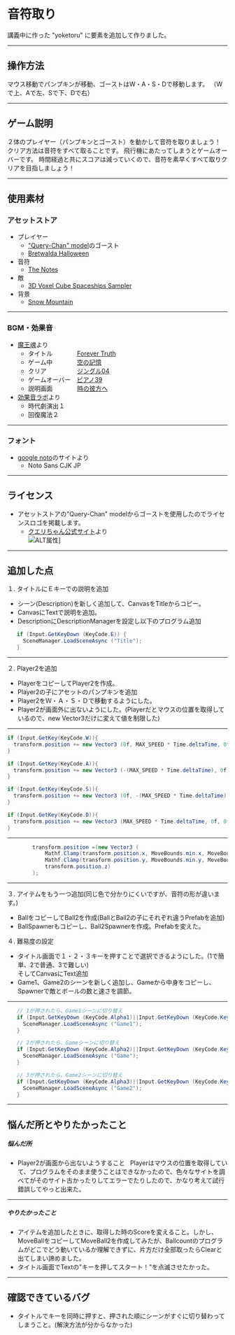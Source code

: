 # 音符取り  

講義中に作った "yoketoru" に要素を追加して作りました。

---

## 操作方法
マウス移動でパンプキンが移動、ゴーストはW・A・S・Dで移動します。
（Wで上、Aで左、Sで下、Dで右）

---

## ゲーム説明
２体のプレイヤー（パンプキンとゴースト）を動かして音符を取りましょう！
クリア方法は音符をすべて取ることです。
飛行機にあたってしまうとゲームオーバーです。
時間経過と共にスコアは減っていくので、音符を素早くすべて取りクリアを目指しましょう！

---

## 使用素材
### アセットストア
 - プレイヤー  
    - ["Query-Chan" model](http://u3d.as/8Bh)のゴースト  
    - [Bretwalda Halloween](http://u3d.as/CfA)  
 - 音符  
   - [The Notes](http://u3d.as/7Lz)  
 - 敵  
   - [3D Voxel Cube Spaceships Sampler](http://u3d.as/w1e)  
 - 背景  
   - [Snow Mountain](http://u3d.as/a4i)  

---

### BGM・効果音  
 - [魔王魂](http://maoudamashii.jokersounds.com/)より
    - タイトル　　　　[Forever Truth](http://maoudamashii.jokersounds.com/archives/song_17_forever_truth.html)  
    - ゲーム中　　　　[空の記憶](http://maoudamashii.jokersounds.com/archives/song_18_karano_kioku.html)  
    - クリア　　　　　[ジングル04](http://maoudamashii.jokersounds.com/archives/se_maoudamashii_jingle04.html)  
    - ゲームオーバー　[ピアノ39](http://maoudamashii.jokersounds.com/archives/bgm_maoudamashii_piano39.html)  
    - 説明画面　　　　[時の彼方へ](http://maoudamashii.jokersounds.com/archives/song_12_tokino_kanatahe.html)  
 - [効果音ラボ](http://soundeffect-lab.info/)より
    - 時代劇演出１  
    - 回復魔法２
---

### フォント
- [google noto](https://www.google.com/get/noto/#sans-jpan)のサイトより
    - Noto Sans CJK JP

---

## ライセンス
 - アセットストアの"Query-Chan" modelからゴーストを使用したのでライセンスロゴを掲載します。  
    - [クエリちゃん公式サイト](http://query-chan.com/)より  
![ALT属性](http://query-chan.com/wp-content/uploads/2016/08/02_%E3%82%AF%E3%82%A8%E3%83%AA%E3%81%A1%E3%82%83%E3%82%93%E3%83%A9%E3%82%A4%E3%82%BB%E3%83%B3%E3%82%B9%E3%83%AD%E3%82%B4-e1472646888241-300x256.png)]

---

## 追加した点

１. タイトルにＥキーでの説明を追加  
   - シーン(Description)を新しく追加して、CanvasをTitleからコピー。
   - CanvasにTextで説明を追加。
   - DescriptionにDescriptionManagerを設定し以下のプログラム追加

```cs
   if (Input.GetKeyDown (KeyCode.E)) {
     SceneManager.LoadSceneAsync ("Title");
   }

```

---

 ２. Player2を追加
- PlayerをコピーしてPlayer2を作成。
- Player2の子にアセットのパンプキンを追加
- Player2をＷ・Ａ・Ｓ・Ｄで移動するようにした。
- Player2が画面外に出ないようにした。(Playerだとマウスの位置を取得しているので、new Vector3だけに変えて値を制限した)

---

```cs
if (Input.GetKey(KeyCode.W)){
  transform.position += new Vector3 (0f, MAX_SPEED * Time.deltaTime, 0f);
}

if (Input.GetKey(KeyCode.A)){
  transform.position += new Vector3 (-(MAX_SPEED * Time.deltaTime), 0f, 0f);
}

if (Input.GetKey(KeyCode.S)){
  transform.position += new Vector3 (0f, -(MAX_SPEED * Time.deltaTime), 0f);
}

if (Input.GetKey(KeyCode.D)){
  transform.position += new Vector3 (MAX_SPEED * Time.deltaTime, 0f, 0f);
}
```
---
```cs
		transform.position =(new Vector3 (
			Mathf.Clamp(transform.position.x, MoveBounds.min.x, MoveBounds.max.x),
			Mathf.Clamp(transform.position.y, MoveBounds.min.y, MoveBounds.max.y),
			transform.position.z)
		);
```

---

３. アイテムをもう一つ追加(同じ色で分かりにくいですが、音符の形が違います。)
- BallをコピーしてBall2を作成(BallとBall2の子にそれぞれ違うPrefabを追加)
- BallSpawnerもコピーし、Ball2Spawnerを作成。Prefabを変えた。

４. 難易度の設定
- タイトル画面で１・２・３キーを押すことで選択できるようにした。(1で簡単、2で普通、3で難しい)  
   そしてCanvasにText追加
- Game1、Game2のシーンを新しく追加し、Gameから中身をコピーし、Spawnerで敵とボールの数と速さを調節。
---
```cs
   // 1が押されたら、Game1シーンに切り替え
   if (Input.GetKeyDown (KeyCode.Alpha1)||Input.GetKeyDown (KeyCode.Keypad1)) {
     SceneManager.LoadSceneAsync ("Game1");
   }

   // 2が押されたら、Gameシーンに切り替え
   if (Input.GetKeyDown (KeyCode.Alpha2)||Input.GetKeyDown (KeyCode.Keypad2)) {
     SceneManager.LoadSceneAsync ("Game");
   }

   // 3が押されたら、Game2シーンに切り替え
   if (Input.GetKeyDown (KeyCode.Alpha3)||Input.GetKeyDown (KeyCode.Keypad3)) {
     SceneManager.LoadSceneAsync ("Game2");
   }
```

---

## 悩んだ所とやりたかったこと  
##### 悩んだ所  
   - Player2が画面から出ないようすること  
Playerはマウスの位置を取得していて、プログラムをそのまま使うことはできなかったので、色々なサイトを調べてがそのサイト古かったりしてエラーでたりしたので、かなり考えて試行錯誤してやっと出来た。  

 ---

##### やりたかったこと  
   - アイテムを追加したときに、取得した時のScoreを変えること。しかし、MoveBallをコピーしてMoveBall2を作成してみたが、Ballcountのプログラムがどこでどう動いているか理解できずに、片方だけ全部取ったらClearと出てしまい諦めました。  
   - タイトル画面でTextの"キーを押してスタート！"を点滅させたかった。  

---

## 確認できているバグ  
 - タイトルでキーを同時に押すと、押された順にシーンがすぐに切り替わってしまうこと。(解決方法が分からなかった)  
  
